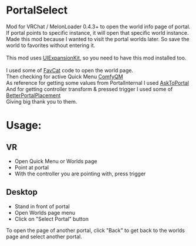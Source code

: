 # PortalSelect

Mod for VRChat / MelonLoader 0.4.3+ to open the world info page of portal.\
If portal points to specific instance, it will open that specific world instance.\
Made this mod because I wanted to visit the portal worlds later. So save the world to favorites without entering it.\
\
This mod uses [UIExpansionKit](https://github.com/knah/VRCMods), so you need to have this mod installed too.\
\
I used some of [FavCat](https://github.com/knah/VRCMods/blob/master/FavCat/ScanningReflectionCache.cs#L21) code to open the world page.\
Then checking for active Quick Menu [ComfyQM](https://github.com/cxaiverb/ComfyQuickMenu/blob/master/ComfyQM.cs#L22)\
As reference for getting some values from PortalInternal I used [AskToPortal](https://github.com/loukylor/VRC-Mods/blob/main/AskToPortal/AskToPortalMod.cs#L95)\
And for getting controller transform & pressed trigger I used some of [BetterPortalPlacement](https://github.com/d-mageek/VRC-Mods/blob/main/BetterPortalPlacement/Utils/Utilities.cs#L67)\
Giving big thank you to them.

# Usage:
## VR
- Open Quick Menu or Worlds page
- Point at portal
- With the controller you are pointing with, press trigger
## Desktop
- Stand in front of portal
- Open Worlds page menu
- Click on "Select Portal" button

To open the page of another portal, click "Back" to get back to the worlds page and select another portal.
